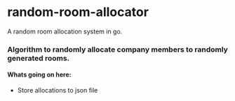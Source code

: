 # random-room-allocator
A random room allocation system in go. 


### Algorithm to randomly allocate company members to randomly generated rooms.


#### Whats going on here:
- Store allocations to json file